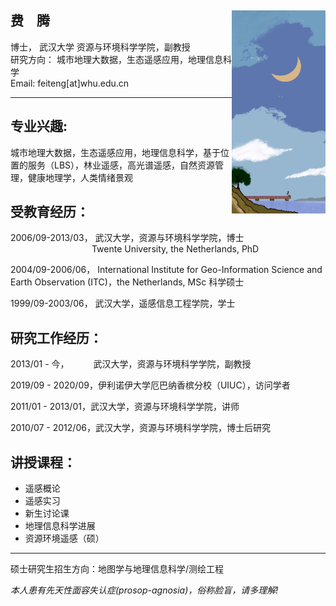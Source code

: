 ## 费&ensp;&ensp;腾 <img src='img\Donghu.jpg' style=' float:right; width:150px;height: px'/>   

博士， 武汉大学 资源与环境科学学院，副教授  
研究方向： 城市地理大数据，生态遥感应用，地理信息科学  
Email: feiteng[at]whu.edu.cn  

---

## 专业兴趣: 
城市地理大数据，生态遥感应用，地理信息科学，基于位置的服务（LBS），林业遥感，高光谱遥感，自然资源管理，健康地理学，人类情绪景观


## 受教育经历：

2006/09-2013/03， 武汉大学，资源与环境科学学院，博士  
&ensp;&ensp;&ensp;&ensp;&ensp;&ensp;&ensp;&ensp;&ensp;&ensp;&ensp;&ensp;&ensp;&ensp;&ensp;&ensp;&ensp;&ensp;
Twente University, the Netherlands, PhD  

2004/09-2006/06， International Institute for Geo-Information Science and Earth Observation (ITC)，the Netherlands, MSc 科学硕士  

1999/09-2003/06， 武汉大学，遥感信息工程学院，学士  

## 研究工作经历：

2013/01 - 今，&ensp;&ensp;&ensp;&ensp;&ensp;
武汉大学，资源与环境科学学院，副教授  

2019/09 - 2020/09，伊利诺伊大学厄巴纳香槟分校（UIUC），访问学者  

2011/01 - 2013/01，武汉大学，资源与环境科学学院，讲师  

2010/07 - 2012/06，武汉大学，资源与环境科学学院，博士后研究  

## 讲授课程：

- 遥感概论
- 遥感实习
- 新生讨论课
- 地理信息科学进展
- 资源环境遥感（硕）

---

硕士研究生招生方向：地图学与地理信息科学/测绘工程 

_本人患有先天性面容失认症(prosop-agnosia)，俗称脸盲，请多理解!_
